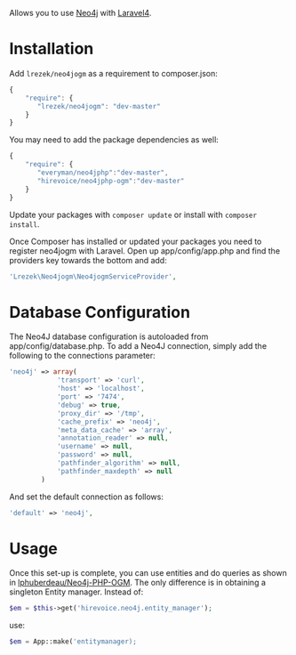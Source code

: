 Allows you to use [Neo4j](http://www.neo4j.org) with [Laravel4](http://www.laravel.com).

Installation
============

Add `lrezek/neo4jogm` as a requirement to composer.json:

```javascript
{
    "require": {
       "lrezek/neo4jogm": "dev-master"
    }
}
```

You may need to add the package dependencies as well:

```javascript
{
    "require": {
       "everyman/neo4jphp":"dev-master",
       "hirevoice/neo4jphp-ogm":"dev-master"
    }
}
```

Update your packages with `composer update` or install with `composer install`.

Once Composer has installed or updated your packages you need to register neo4jogm with Laravel. Open up app/config/app.php and find the providers key towards the bottom and add:

```php
'Lrezek\Neo4jogm\Neo4jogmServiceProvider',
```

Database Configuration
=============

The Neo4J database configuration is autoloaded from app/config/database.php. To add a Neo4J connection, simply add the following to the connections parameter:

```php
'neo4j' => array(
            'transport' => 'curl',
            'host' => 'localhost',
            'port' => '7474',
            'debug' => true,
            'proxy_dir' => '/tmp',
            'cache_prefix' => 'neo4j',
            'meta_data_cache' => 'array',
            'annotation_reader' => null,
            'username' => null,
            'password' => null,
            'pathfinder_algorithm' => null,
            'pathfinder_maxdepth' => null
        )
```

And set the default connection as follows:

```php
'default' => 'neo4j',
```

Usage
=====

Once this set-up is complete, you can use entities and do queries as shown in [lphuberdeau/Neo4j-PHP-OGM](https://github.com/lphuberdeau/Neo4j-PHP-OGM). The only difference is in obtaining a singleton Entity manager. Instead of:

```php
$em = $this->get('hirevoice.neo4j.entity_manager');
```

use:

```php
$em = App::make('entitymanager);
```